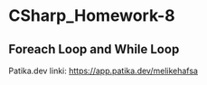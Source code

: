 # CSharp_Homework-8

## Foreach Loop and While Loop

Patika.dev linki: https://app.patika.dev/melikehafsa

